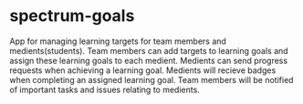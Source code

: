 # spectrum-goals
App for managing learning targets for team members and medients(students). Team members can add targets to learning goals and assign these learning goals to each medient. Medients can send progress requests when achieving a learning goal. Medients will recieve badges when completing an assigned learning goal. Team members will be notified of important tasks and issues relating to medients.
